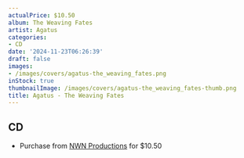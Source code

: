 ```yaml
---
actualPrice: $10.50
album: The Weaving Fates
artist: Agatus
categories:
- CD
date: '2024-11-23T06:26:39'
draft: false
images:
- /images/covers/agatus-the_weaving_fates.png
inStock: true
thumbnailImage: /images/covers/agatus-the_weaving_fates-thumb.png
title: Agatus - The Weaving Fates
---
```


## CD
* Purchase from [NWN Productions](http://shop.nwnprod.com/index.php?route=product/product&path=93&product_id=51563&sort=pd.name&order=ASC) for $10.50
